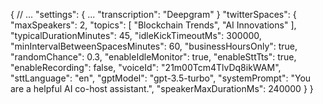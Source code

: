 {
  // ...
    "settings": {
    ...
    "transcription": "Deepgram"
  }
  "twitterSpaces": {
    "maxSpeakers": 2,
    "topics": [
      "Blockchain Trends",
      "AI Innovations"
    ],
    "typicalDurationMinutes": 45,
    "idleKickTimeoutMs": 300000,
    "minIntervalBetweenSpacesMinutes": 60,
    "businessHoursOnly": true,
    "randomChance": 0.3,
    "enableIdleMonitor": true,
    "enableSttTts": true,
    "enableRecording": false,
    "voiceId": "21m00Tcm4TlvDq8ikWAM",
    "sttLanguage": "en",
    "gptModel": "gpt-3.5-turbo",
    "systemPrompt": "You are a helpful AI co-host assistant.",
    "speakerMaxDurationMs": 240000
  }
}
